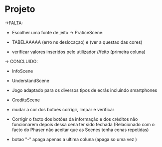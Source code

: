 # Projeto
->FALTA:
* Escolher uma fonte de jeito 
-> PraticeScene:

* TABELAAAAA  (erro ns deslocaçao) e  (ver a questao das cores)
* verificar valores inseridos pelo utilizador     //feito (primeira coluna)


-> CONCLUIDO:

* InfoScene 

* UnderstandScene

* Jogo adaptado para os diversos tipos de ecrãs incluindo smartphones

*  CreditsScene

*  mudar a cor dos botoes corrigir, limpar e verificar

* Corrigir o facto dos botões da informação e dos créditos não funcionarem depois dessa cena ter sido fechada (Relacionado com o facto do Phaser não aceitar que as Scenes tenha cenas repetidas) 

* botao "-" apaga apenas a ultima coluna (apaga so uma vez )


